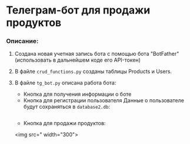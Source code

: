 # Телеграм-бот для продажи продуктов
### Описание:
1) Создана новая учетная запись бота с помощью бота "BotFather" (использовать в дальнейшем коде его API-токен)
2) В файле ```crud_functions.py``` созданы таблицы Products и Users.
3) В файле ```tg_bot.py``` описана работа бота:
   * Кнопка для получения информации о боте
   * Кнопка для регистрации пользователя
     Данные о пользователе будут сохраняться в ```database2.db```:
     <p align="center">
    <img src="">
    </p>

   * Кнопка для продажи продуктов:
     <p align="center">
    <img src=" width="300">
    </p>

